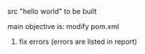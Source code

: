 src "hello world" to be built

main objective is: modify pom.xml
1. fix errors (errors are listed in report)
